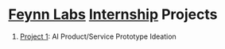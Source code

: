 # [Feynn Labs](https://www.linkedin.com/company/feynn-labs/?originalSubdomain=in) [Internship](https://feynnlabs.com/internships/) Projects

1. [Project 1](project1): AI Product/Service Prototype Ideation